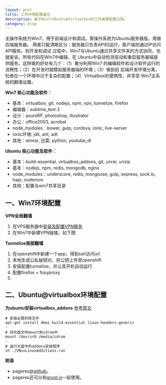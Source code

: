 ```yaml
---
layout: post
title: 工作环境配置备忘
description: 基于Win7+Ubuntu@Virtualbox的工作桌面配置过程。
category: blog
---
```


主操作系统为Win7，用于前端设计和调试。客操作系统为Ubuntu服务器版，用做后端服务器。
两者只能清晰区分：服务器只负责API的运行，客户端则通过IP访问API服务。则开发和调试
过程中，Win7与Ubuntu通过共享文件夹的方式协同，也就是说，所有代码在Win7中编辑，在
Ubuntu中自动检测变动和重启服务器端提供服务。这样做的好处有几个：（1）重分利用Win7
的编辑软件和设计软件运行的流畅性；（2）在开发时就模拟服务器端的环境；（3）做到前
后端开发环境分离，杜绝在一个环境中过于复杂的配置；（4）Virtualbox的便携性，并享受
Win7主系统的翻墙设置。

**Win7 核心功能及软件：**

- 基本：virtualbox, git, nodejs, npm, vpn, tunnelize, firefox
- 编辑器：sublime_text 3
- 设计：axureRP, photoshop, illustrator
- 办公：office2003, acrobat
- node_modules：bower, gulp, cordova, ionic, live-server
- ionic环境: jdk, ant, adt
- 其他：winrar, 迅雷, python, youtube_dl

**Ubuntu 核心功能及软件：**

- 基本：build-essential, virtualbox_addons, git, unrar, unzip
- 基本：nodejs, npm, redis, mongodb, nginx
- node_modules：underscore, redis, mongoose, gulp, express, sock.io, hapi, nodemon
- 其他：配置与win7共享目录


## 一、Win7环境配置

**VPN全局翻墙**

1. 在VPS服务器中[安装及配置VPN服务](http://#)
2. 在Win7中新建VPN链接，如下图

**Tunnelize局部翻墙**

1. 在openshift中新建一个app，得到ssh访问url
2. 本地生成公私秘钥对，将公钥上传至openshift
3. 安装配置tunnelize，并让其开机自动运行
4. 配置firefox + foxyproxy
5. 

## 二、Ubuntu@virtualbox环境配置

**为ubuntu安装virtualbox_addons** [参考原文](https://forums.virtualbox.org/viewtopic.php?f=3&t=15679)

    # 安装必需的库文件
    apt-get install dkms build-essential linux-headers-generic
    -
    # 将光盘文件mount到cdrom中
    mount /dev/sr0 /media/cdrom
    -
    # 运行光盘中的addons安装程序
    sh ./VBoxLinuxAdditions.run
    

**附录**

- pageres@[github](https://github.com/sindresorhus/pageres)。
- pageres还可以和[grunt.js](https://github.com/sindresorhus/grunt-pageres)一起使用。
